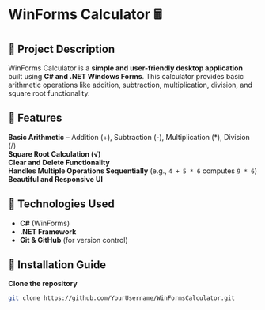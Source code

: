 # WinForms Calculator 🖩

## 📌 Project Description
WinForms Calculator is a **simple and user-friendly desktop application** built using **C# and .NET Windows Forms**. This calculator provides basic arithmetic operations like addition, subtraction, multiplication, division, and square root functionality.

## 📌 Features
**Basic Arithmetic** – Addition (+), Subtraction (-), Multiplication (*), Division (/)  
**Square Root Calculation (√)**  
**Clear and Delete Functionality**  
**Handles Multiple Operations Sequentially** (e.g., `4 + 5 * 6` computes `9 * 6`)  
**Beautiful and Responsive UI**  

## 📌 Technologies Used
- **C#** (WinForms)
- **.NET Framework**
- **Git & GitHub** (for version control)

## 📌 Installation Guide
**Clone the repository**  
```sh
git clone https://github.com/YourUsername/WinFormsCalculator.git
